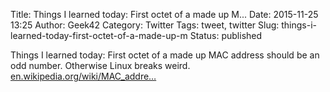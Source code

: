 Title: Things I learned today: First octet of a made up M...
Date: 2015-11-25 13:25
Author: Geek42
Category: Twitter
Tags: tweet, twitter
Slug: things-i-learned-today-first-octet-of-a-made-up-m
Status: published

Things I learned today: First octet of a made up MAC address should be
an odd number. Otherwise Linux breaks weird.
[en.wikipedia.org/wiki/MAC\_addre…](https://en.wikipedia.org/wiki/MAC_address#Address_details)
